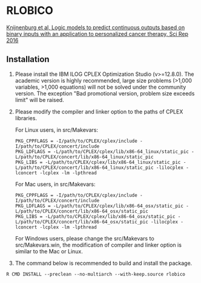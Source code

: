 # RLOBICO

[Knijnenburg et al, Logic models to predict continuous outputs based on binary inputs with an application to personalized cancer therapy, Sci Rep 2016](https://www.nature.com/articles/srep36812)

## Installation

1. Please install the IBM ILOG CPLEX Optimization Studio (v>=12.8.0). The academic version is highly recommended, large size problems (>1,000 variables, >1,000 equations) will not be solved under the community version. The exception "Bad promotional version, problem size exceeds limit" will be raised.

2. Please modify the compiler and linker option to the paths of CPLEX libraries.
   
   For Linux users, in src/Makevars:
   ```
   PKG_CPPFLAGS = -I/path/to/CPLEX/cplex/include -I/path/to/CPLEX/concert/include
   PKG_LDFLAGS = -L/path/to/CPLEX/cplex/lib/x86-64_linux/static_pic -L/path/to/CPLEX/concert/lib/x86-64_linux/static_pic
   PKG_LIBS = -L/path/to/CPLEX/cplex/lib/x86-64_linux/static_pic -L/path/to/CPLEX/concert/lib/x86-64_linux/static_pic -lilocplex -lconcert -lcplex -lm -lpthread
   ```
   
   For Mac users, in src/Makevars:
   ```
   PKG_CPPFLAGS = -I/path/to/CPLEX/cplex/include -I/path/to/CPLEX/concert/include
   PKG_LDFLAGS = -L/path/to/CPLEX/cplex/lib/x86-64_osx/static_pic -L/path/to/CPLEX/concert/lib/x86-64_osx/static_pic
   PKG_LIBS = -L/path/to/CPLEX/cplex/lib/x86-64_osx/static_pic -L/path/to/CPLEX/concert/lib/x86-64_osx/static_pic -lilocplex -lconcert -lcplex -lm -lpthread
   ```
   
   For Windows users, please change the src/Makevars to src/Makevars.win, the modification of compiler and linker option is similar to the Mac or Linux.
   
3. The command below is recommended to build and install the package.
```
R CMD INSTALL --preclean --no-multiarch --with-keep.source rlobico
```


   
   
   
